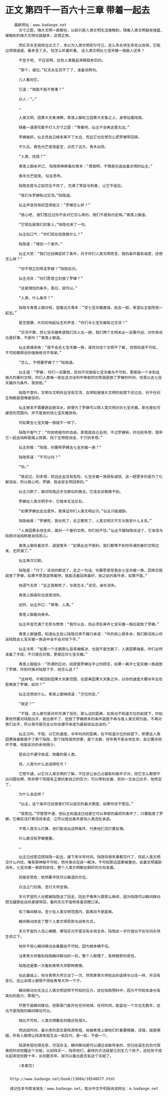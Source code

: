 # 正文 第四千一百六十三章 带着一起去
        最新网址：www.badaoge.net
          方寸之距，强大文明一直都在，以前只是人类文明无法接触到，随着人类文明越发强盛, 接触到的强大文明也就越多，这很正常。
      
          而扛天永生就相当忐忑了，本以为人类文明安分守己，这么多永恒生命足以自保，它能过得很逍遥，最多苦了点, 但怎么听着听着, 这人类文明比七宝天蟾一族敌人还多？
      
          不至于吧, 不应该啊，这些人类看起来都挺老实的。
      
          “那个，诸位。”扛天永生忍不了了，准备说两句。
      
          几人看向它。
      
          它道：“咱能不能不惹事？”
      
          众人：“…”
      
          …
      
          人类文明，因果大天象沸腾，青莲上御屹立因果大天象之上，身旁站着陆隐。
      
          随着一道莲花散手打入方寸之距：“等着吧，仙主不会离这里太远。”
      
          罗蝉被抓，仙主凭自己根本离不了太远，而且它也在想怎么把罗蝉带回来。
      
          不久后，青色光芒摇曳星空，点亮了远方，青禾出现。
      
          “人类，找我？”
      
          青莲上御未开口, 陆隐笑眯眯看向青禾：“真聪明，不愧是创造虫巢文明的仙主。”
      
          青禾光芒摇曳, 似在思考。
      
          陆隐态度与之前完全不同了, 充满了笑容与和善, 让它不适应。
      
          “我们与罗蝉有过交流。”陆隐道。
      
          仙主声音悦耳却显得低沉：“罗蝉怎么样？”
      
          “放心吧, 我们答应过你不会对它怎么样的，我们不是有约定嘛。”青莲上御道。
      
          “它现在是我们的客人。”陆隐也来了一句。
      
          仙主松口气：“你们现在找我做什么？”
      
          陆隐道：“增加一个条件。”
      
          仙主大怒：“我们已经确定好了条件，对于你们人类文明而言，我的条件最有诚意，还想怎么样？”
      
          “你不想立刻带走罗蝉？”陆隐反问。
      
          仙主诧异：“你们愿意立刻放了罗蝉？”
      
          “这是增加的条件，答应，就可以。”
      
          “人类，什么条件？”
      
          陆隐与青莲上御对视，望着远方青禾：“受七宝天蟾邀请，前去一叙，希望仙主能陪我一起去。”
      
          星空寂静，片刻后响起仙主的声音：“你们与七宝天蟾有过交流？”
      
          “交流不算，但七宝天蟾希望我们派人去一趟，我们两个文明未必一定要开战，对你来说也是好事，不是吗？”青莲上御道。
      
          仙主直接拒绝：“我不会去七宝天蟾一族，虽然对这个文明不了解, 但我知道不可知, 不可知都顾忌的强族绝对不简单。”
      
          “怎么, 不想要罗蝉了？”陆隐道。
      
          仙主道：“罗蝉, 你们一定要放，否则不仅面临七宝天蟾与不可知，更面临一个未知且强大的垂钓文明，你们人类唯一能在这次谈判中争取的优势就是放了罗蝉的时间，但若以去七宝天蟾作为条件，我拒绝。”
      
          陆隐不意外，文明与文明尚且没有交流，在明知是强大文明的前提下还过去，对于任何生物都是很难接受的。
      
          仙主根本不需要趟这趟浑水，即便为了罗蝉可以帮人类文明对抗七宝天蟾，那也是在可接受的范围内，并不是真的找七宝天蟾拼命。
      
          可如果去七宝天蟾一族就不一样了。
      
          陆隐不客气了：“你拒绝是你的自由，那我就自己去吧，不过罗蝉嘛，你也别多想，我带它一起去纯粹是路上寂寞，找个生物陪说话，千万别多想。”
      
          仙主怒极：“陆隐，你要带罗蝉去七宝天蟾一族？”
      
          陆隐笑道：“不可以吗？”
      
          “你。”
      
          “我说过，别多想，而且此去没有危险，七宝天蟾一族很有诚信，这一趟更多的是为了化解误会，所以放心吧，罗蝉，我会安全带回来的。”
      
          仙主沉默了，面对陆隐近乎无赖似的做法，它连反驳都做不到。
      
          罗蝉在人类文明手中，它根本无法左右。
      
          “如果罗蝉此去出意外，我保证你们人类文明必灭。”仙主只能威胁。
      
          陆隐耸肩：“罗蝉死，我也死了，反正都死了，人类文明灭不灭与我有什么关系。”
      
          “人类因果永恒生命，面对一个垂钓文明，你们挡不住。”仙主不跟陆隐说话了，它发现与陆隐对话纯粹是自找恶心。
      
          青莲上御背着双手，遥望青禾：“如果此去不顺利，我们都等不到你所谓的垂钓文明过来，无所谓了。”
      
          仙主再次沉默。
      
          陆隐道：“行了，该说的都说了，总之一句话，你要愿意陪我去七宝天蟾一族，回来后我就放了罗蝉，如果不愿意就等着吧，我能活着回来最好，按之前的条件来，如果不能。”
      
          他语气无奈：“反正我都死了，与我无关。”说完，身形消失。
      
          青莲上御身形也逐渐消失。
      
          这时，仙主开口：“等等，人类。”
      
          青莲上御看向青禾。
      
          仙主声音充满了无奈与憋愤：“我可以去，但必须在离开七宝天蟾一族后就放了罗蝉。”
      
          青莲上御皱眉，知道仙主担心陆隐归来不履行承诺：“你的担心很多余，我们都没担心你送陆隐去七宝天蟾一族途中会不会对他下手。”
      
          仙主冷笑：“如果一个无赖那么容易被解决，也就不是无赖了，人类因果强者，你们必然准备了手段，不只是应对我，更是应对七宝天蟾。”
      
          青莲上御摇头：“所谓的应对，前提是罗蝉在手让你顾忌，如果一离开七宝天蟾一族就放了罗蝉，你到时候对陆隐下手，他怎么逃？”
      
          “这样吧，不用回到因果大天象范围，在距离因果大天象之外，以你的速度大概半年左右距离放了罗蝉，如何？”
      
          仙主还想说什么，青莲上御继续道：“方位你定。”
      
          “我定？”
      
          “不错，这么做可是对你充满了信任，那么远的距离，在我也不知道方位的前提下，你如果依然要对陆隐出手，我也救不了，但放了罗蝉原本的条件就是不再与我人类文明为敌，不再对我们出手，所以我可是完全以你会遵守承诺为基础说出这话的。”
      
          仙主沉吟，不错，以它的速度，半年时间的距离，在不知道方位的前提下，即便这人类因果强者都救不了那个陆隐，那个陆隐虽然厉害，是个无赖，但毕竟不是永恒生命，自己要杀他并不难，他能反抗的余地很少。
      
          若自己不遵守承诺，倒霉的是人类。
      
          但，人类为什么会选择吃亏？
      
          它想不通，以它对人类文明的了解，不应该让自己占据有利条件才对，但它怎么都想不出问题在哪，除非那个陆隐有正面抗衡自己的实力，可以等到支援，否则一旦自己出手，他死定了。
      
          为什么会这样？
      
          “仙主，这个条件已经是我们可以容忍的最大限度，如果你还不答应。”
      
          “我答应。”尽管想不通，但仙主知道这已经是它可以争取的最好的条件了，只要能放了罗蝉，它确实没打算违背承诺，之所以提出条件是怕人类违反承诺。
      
          不管人类怎么打算，他们能说出这种条件，代表他们没打算反悔。
      
          什么都没有罗蝉重要。
      
          …
      
          仙主已经答应陪陆隐一起去，接下来半年时间，陆隐将很多事都交代了，目前人类文明没什么内忧，唯有那神秘不可知，而外患也在逐一解决，不可知那边蓝蒙被重创，虫巢文明威胁消失，七宝天蟾一族即将前往，整个人类文明都在朝好的方向发展。
      
          但居安思危，依然要寻找可以撤退的方位。
      
          众法之门后面，苦灯大师坐镇。
      
          天元宇宙的人也都被陆隐送了回去，回去不像来九霄那么麻烦，因为陆隐可以瞬间移动把无疆那些战舟直接带回，看的天元宇宙修炼者目瞪口呆。
      
          有了瞬间移动，至少在人类文明范围内，距离将不是距离。
      
          瞬间移动改变了整个人类文明局势与战争方式。
      
          天元宇宙的人信心爆棚，哪怕天元宇宙没有永恒生命，陆隐这一手价值也不在任何永恒生命之下。
      
          他并不担心瞬间移动会暴露给不可知，因为根本瞒不住。
      
          当青草大师看到陆隐瞬间移动的一刻，整个人都懵了，有种做梦的感觉。
      
          陆隐还是第一次看到青草大师那种表情。
      
          在此基础上，他与青草大师又谈了一次，然而青草大师给出的选择与以往一样，并没有变化，这让血塔上御恨不得给青草大师一下子。
      
          瞬间移动也无法让人类文明逆转不可知的压力，这在陆隐预料中，因为不可知本身也有类似的能力，那扇门。
      
          尽管不是瞬间移动，但那扇门能开在任何地域，任何时间，能留在一个方位无数年，这也不是陆隐的瞬间移动可比。
      
          相比不可知，人类文明要走的路还有很久。
      
          而这段时间，最头疼的其实是陆源老祖，他被青莲上御他们盯着要赐婚，没错，就是赐婚，所有人都想让陆源老祖生出一批后代，是一批，不是一个。
      
          陆源老祖也很无奈，可没办法，瞬间移动是可以通过血脉传承的，但已经诞生的后代很难短时间觉醒这个天赋，比如陆天一，陆奇他们，最快的方法就是立刻生几个孩子，这些孩子成长起来短则数十年，长则数百年，就可以看出是否有这个天赋了。
      
          (本章完)
      
      
      http://www.badaoge.net/book/13084/39540677.html
      
      请记住本书首发域名：www.badaoge.net。笔尖中文手机版阅读网址：m.badaoge.net